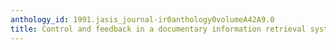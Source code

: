 ```yaml
---
anthology_id: 1991.jasis_journal-ir0anthology0volumeA42A9.0
title: Control and feedback in a documentary information retrieval system
---
```

